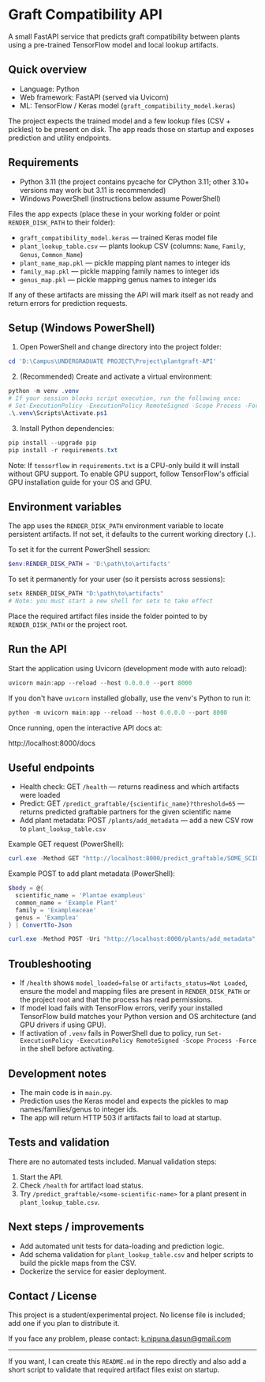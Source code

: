 # Graft Compatibility API

A small FastAPI service that predicts graft compatibility between plants using a pre-trained TensorFlow model and local lookup artifacts.

## Quick overview

- Language: Python
- Web framework: FastAPI (served via Uvicorn)
- ML: TensorFlow / Keras model (`graft_compatibility_model.keras`)

The project expects the trained model and a few lookup files (CSV + pickles) to be present on disk. The app reads those on startup and exposes prediction and utility endpoints.

## Requirements

- Python 3.11 (the project contains pycache for CPython 3.11; other 3.10+ versions may work but 3.11 is recommended)
- Windows PowerShell (instructions below assume PowerShell)

Files the app expects (place these in your working folder or point `RENDER_DISK_PATH` to their folder):

- `graft_compatibility_model.keras` — trained Keras model file
- `plant_lookup_table.csv` — plants lookup CSV (columns: `Name`, `Family`, `Genus`, `Common_Name`)
- `plant_name_map.pkl` — pickle mapping plant names to integer ids
- `family_map.pkl` — pickle mapping family names to integer ids
- `genus_map.pkl` — pickle mapping genus names to integer ids

If any of these artifacts are missing the API will mark itself as not ready and return errors for prediction requests.

## Setup (Windows PowerShell)

1. Open PowerShell and change directory into the project folder:

```powershell
cd 'D:\Campus\UNDERGRADUATE PROJECT\Project\plantgraft-API'
```

2. (Recommended) Create and activate a virtual environment:

```powershell
python -m venv .venv
# If your session blocks script execution, run the following once:
# Set-ExecutionPolicy -ExecutionPolicy RemoteSigned -Scope Process -Force
.\.venv\Scripts\Activate.ps1
```

3. Install Python dependencies:

```powershell
pip install --upgrade pip
pip install -r requirements.txt
```

Note: If `tensorflow` in `requirements.txt` is a CPU-only build it will install without GPU support. To enable GPU support, follow TensorFlow's official GPU installation guide for your OS and GPU.

## Environment variables

The app uses the `RENDER_DISK_PATH` environment variable to locate persistent artifacts. If not set, it defaults to the current working directory (`.`).

To set it for the current PowerShell session:

```powershell
$env:RENDER_DISK_PATH = 'D:\path\to\artifacts'
```

To set it permanently for your user (so it persists across sessions):

```powershell
setx RENDER_DISK_PATH "D:\path\to\artifacts"
# Note: you must start a new shell for setx to take effect
```

Place the required artifact files inside the folder pointed to by `RENDER_DISK_PATH` or the project root.

## Run the API

Start the application using Uvicorn (development mode with auto reload):

```powershell
uvicorn main:app --reload --host 0.0.0.0 --port 8000
```

If you don't have `uvicorn` installed globally, use the venv's Python to run it:

```powershell
python -m uvicorn main:app --reload --host 0.0.0.0 --port 8000
```

Once running, open the interactive API docs at:

http://localhost:8000/docs

## Useful endpoints

- Health check: GET `/health` — returns readiness and which artifacts were loaded
- Predict: GET `/predict_graftable/{scientific_name}?threshold=65` — returns predicted graftable partners for the given scientific name
- Add plant metadata: POST `/plants/add_metadata` — add a new CSV row to `plant_lookup_table.csv`

Example GET request (PowerShell):

```powershell
curl.exe -Method GET "http://localhost:8000/predict_graftable/SOME_SCIENTIFIC_NAME?threshold=65"
```

Example POST to add plant metadata (PowerShell):

```powershell
$body = @{
  scientific_name = 'Plantae exampleus'
  common_name = 'Example Plant'
  family = 'Exampleaceae'
  genus = 'Examplea'
} | ConvertTo-Json

curl.exe -Method POST -Uri "http://localhost:8000/plants/add_metadata" -Body $body -ContentType "application/json"
```

## Troubleshooting

- If `/health` shows `model_loaded=false` or `artifacts_status=Not Loaded`, ensure the model and mapping files are present in `RENDER_DISK_PATH` or the project root and that the process has read permissions.
- If model load fails with TensorFlow errors, verify your installed TensorFlow build matches your Python version and OS architecture (and GPU drivers if using GPU).
- If activation of `.venv` fails in PowerShell due to policy, run `Set-ExecutionPolicy -ExecutionPolicy RemoteSigned -Scope Process -Force` in the shell before activating.

## Development notes

- The main code is in `main.py`.
- Prediction uses the Keras model and expects the pickles to map names/families/genus to integer ids.
- The app will return HTTP 503 if artifacts fail to load at startup.

## Tests and validation

There are no automated tests included. Manual validation steps:

1. Start the API.
2. Check `/health` for artifact load status.
3. Try `/predict_graftable/<some-scientific-name>` for a plant present in `plant_lookup_table.csv`.

## Next steps / improvements

- Add automated unit tests for data-loading and prediction logic.
- Add schema validation for `plant_lookup_table.csv` and helper scripts to build the pickle maps from the CSV.
- Dockerize the service for easier deployment.

## Contact / License

This project is a student/experimental project. No license file is included; add one if you plan to distribute it.

If you face any problem, please contact: k.nipuna.dasun@gmail.com

---

If you want, I can create this `README.md` in the repo directly and also add a short script to validate that required artifact files exist on startup.
